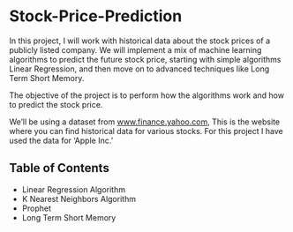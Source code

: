 # Stock-Price-Prediction
  In this project, I will work with historical data about the stock prices of a publicly listed company. 
We will implement a mix of machine learning algorithms to predict the future stock price, 
starting with simple algorithms Linear Regression, and then move on to advanced techniques like Long Term Short Memory.

The objective of the project is to perform how the algorithms work and how to predict the stock price.

  We’ll be using a dataset from www.finance.yahoo.com, 
This is the website where you can find historical data for various stocks. 
For this project I have used the data for ‘Apple Inc.’

## Table of Contents
 - Linear Regression Algorithm
 - K Nearest Neighbors Algorithm
 - Prophet
 - Long Term Short Memory
